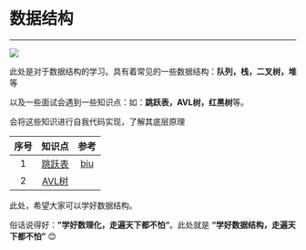 # 数据结构

---------------

![](https://ykitty.oss-cn-beijing.aliyuncs.com/photo/DS/%E6%95%B0%E6%8D%AE%E7%BB%93%E6%9E%84.jpg)

此处是对于数据结构的学习。具有着常见的一些数据结构：**队列，栈，二叉树，堆**等

以及一些面试会遇到一些知识点：如：**跳跃表，AVL树，红黑树**等。

会将这些知识进行自我代码实现，了解其底层原理

| 序号 |                            知识点                            |                           参考                            |
| :--: | :----------------------------------------------------------: | :-------------------------------------------------------: |
|  1   | [跳跃表](https://github.com/YKitty/Notes/blob/master/notes/DS/%E9%AB%98%E7%BA%A7%E6%95%B0%E6%8D%AE%E7%BB%93%E6%9E%84%E8%B7%B3%E8%B7%83%E8%A1%A8.md ) | [biu](https://mp.weixin.qq.com/s/AGPCfFg7bEiCsa5zNeCi4A ) |
|  2   |                          [AVL树]()                           |                                                           |

此处，希望大家可以学好数据结构。

俗话说得好：**”学好数理化，走遍天下都不怕“**。此处就是 **“学好数据结构，走遍天下都不怕”**  :blush: 
